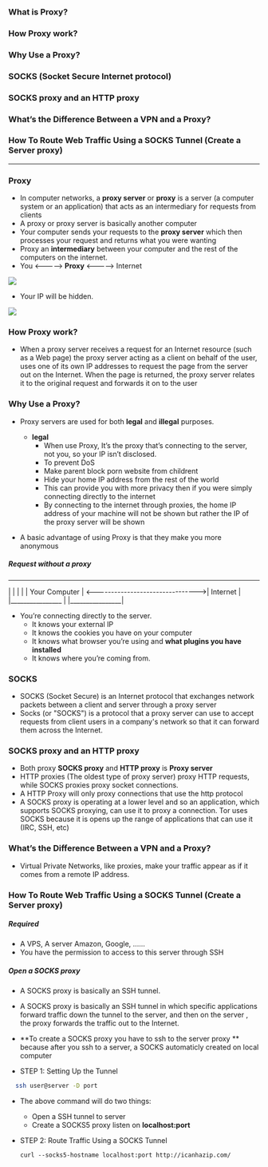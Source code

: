 ### What is Proxy?
### How Proxy work?
### Why Use a Proxy?
### SOCKS (Socket Secure Internet protocol)
### SOCKS proxy and an HTTP proxy
### What’s the Difference Between a VPN and a Proxy?
### How To Route Web Traffic Using a SOCKS Tunnel (Create a Server proxy)

-----------------
### Proxy
- In computer networks, a **proxy server** or **proxy** is a server (a computer system or an application) that acts as an intermediary for requests from clients
- A proxy or proxy server is basically another computer
- Your computer sends your requests to the **proxy server** which then processes your request and returns what you were wanting
- Proxy an **intermediary** between your computer and the rest of the computers on the internet.
- You  <-----> **Proxy** <-----> Internet 

![](https://github.com/leminhtuan2015/Wiki/blob/master/images/proxy-server1.jpg)

- Your IP will be hidden.

![](https://github.com/leminhtuan2015/Wiki/blob/master/images/proxy-server.jpg)

### How Proxy work?
 - When a proxy server receives a request for an Internet resource (such as a Web page) the proxy server acting as a client on behalf of the user, uses one of its own IP addresses to request the page from the server out on the Internet. When the page is returned, the proxy server relates it to the original request and forwards it on to the user
 
### Why Use a Proxy?
 - Proxy servers are used for both **legal** and **illegal** purposes.
   - **legal**
     - When use Proxy, It’s the proxy that’s connecting to the server, not you, so your IP isn’t disclosed.
     - To prevent DoS
     - Make parent block porn website from childrent
     - Hide your home IP address from the rest of the world
     - This can provide you with more privacy then if you were simply connecting directly to the internet
     - By connecting to the internet through proxies, the home IP address of your machine will not be shown but rather the IP of the proxy server will be shown
     
 -  A basic advantage of using Proxy is that they make you more anonymous
 
##### Request without a proxy

 _________________                                     ________________
|                 |                                   |                |
| Your Computer   | <-------------------------------->|     Internet   |
|________________ |                                   |________________|
 
 - You’re connecting directly to the server.
   - It knows your external IP
   - It knows the cookies you have on your computer
   - It knows what browser you’re using and **what plugins you have installed**
   - It knows where you’re coming from.

### SOCKS
 - SOCKS (Socket Secure) is an Internet protocol that exchanges network packets between a client and server through a proxy server
 - Socks (or "SOCKS") is a protocol that a proxy server can use to accept requests from client users in a company's network so that it can forward them across the Internet. 
 
### SOCKS proxy and an HTTP proxy
 - Both proxy **SOCKS proxy** and **HTTP proxy** is **Proxy server**
 - HTTP proxies (The oldest type of proxy server) proxy HTTP requests, while SOCKS proxies proxy socket connections.
 - A HTTP Proxy will only proxy connections that use the http protocol
 - A SOCKS proxy is operating at a lower level and so an application, which supports SOCKS proxying, can use it to proxy a connection. Tor uses SOCKS because it is opens up the range of applications that can use it (IRC, SSH, etc)
  
### What’s the Difference Between a VPN and a Proxy?
 - Virtual Private Networks, like proxies, make your traffic appear as if it comes from a remote IP address. 
 
### How To Route Web Traffic Using a SOCKS Tunnel (Create a Server proxy)
##### Required
  - A VPS, A server Amazon, Google, ......
  - You have the permission to access to this server through SSH

##### Open a SOCKS proxy
  - A SOCKS proxy is basically an SSH tunnel.
  - A SOCKS proxy is basically an SSH tunnel in which specific applications forward traffic down the tunnel to the server, and then on the server , the proxy forwards the traffic out to the Internet.
  -  **To create a SOCKS proxy you have to ssh to the server proxy ** because after you ssh to a server, a SOCKS automaticly created on local computer
  
  - STEP 1: Setting Up the Tunnel
  
  ```sh
    ssh user@server -D port
  ```
  - The above command will do two things:
    - Open a SSH tunnel to server
    - Create a SOCKS5 proxy listen on **localhost:port**
    
  - STEP 2: Route Traffic Using a SOCKS Tunnel
    
    ```
    curl --socks5-hostname localhost:port http://icanhazip.com/ 
    ```


